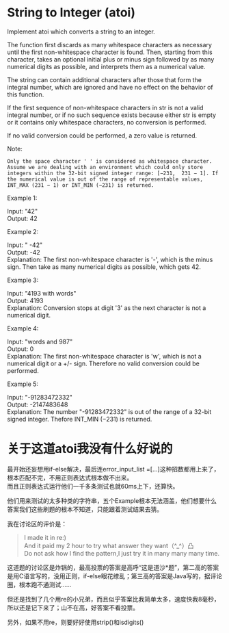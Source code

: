 # String to Integer (atoi)

Implement atoi which converts a string to an integer.

The function first discards as many whitespace characters as necessary until the first non-whitespace character is found. Then, starting from this character, takes an optional initial plus or minus sign followed by as many numerical digits as possible, and interprets them as a numerical value.

The string can contain additional characters after those that form the integral number, which are ignored and have no effect on the behavior of this function.

If the first sequence of non-whitespace characters in str is not a valid integral number, or if no such sequence exists because either str is empty or it contains only whitespace characters, no conversion is performed.

If no valid conversion could be performed, a zero value is returned.

Note:

    Only the space character ' ' is considered as whitespace character.
    Assume we are dealing with an environment which could only store integers within the 32-bit signed integer range: [−231,  231 − 1]. If the numerical value is out of the range of representable values, INT_MAX (231 − 1) or INT_MIN (−231) is returned.

Example 1:

Input: "42"  
Output: 42

Example 2:

Input: "   -42"  
Output: -42  
Explanation: The first non-whitespace character is '-', which is the minus sign.
             Then take as many numerical digits as possible, which gets 42.

Example 3:

Input: "4193 with words"  
Output: 4193  
Explanation: Conversion stops at digit '3' as the next character is not a numerical digit.

Example 4:

Input: "words and 987"  
Output: 0  
Explanation: The first non-whitespace character is 'w', which is not a numerical 
             digit or a +/- sign. Therefore no valid conversion could be performed.

Example 5:

Input: "-91283472332"  
Output: -2147483648  
Explanation: The number "-91283472332" is out of the range of a 32-bit signed integer.
             Thefore INT_MIN (−231) is returned.


# 关于这道atoi我没有什么好说的
最开始还妄想用if-else解决，最后连error_input_list =[...]这种招数都用上来了，根本匹配不完，不用正则表达式根本做不出来。  
而且正则表达式运行他们一千多条测试也就60ms上下，还算快。

他们用来测试的太多种类的字符串，五个Example根本无法涵盖，他们想要什么答案我们这些刷题的根本不知道，只能跟着测试结果去猜。

我在讨论区的评价是：
>I made it in re:)  
>And it paid my 2 hour to try what answer they want（^_^）凸  
>Do not ask how I find the pattern,I just try it in many many many time.

这道题的讨论区是炸锅的，最高投票的答案是高呼“这是道沙*题”，第二高的答案是用C语言写的，没用正则，if-else眼花缭乱；第三高的答案是Java写的，据评论圈，根本跑不通测试……  

但还是找到了几个用re的小兄弟，而且似乎答案比我简单太多，速度快我8毫秒，所以还是记下来了；山不在高，好答案不看投票。

另外，如果不用re，则要好好使用strip()和isdigits()